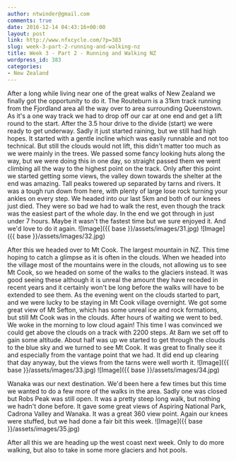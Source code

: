 ```yaml
---
author: ntwinder@gmail.com
comments: true
date: 2016-12-14 04:43:16+00:00
layout: post
link: http://www.nfxcycle.com/?p=383
slug: week-3-part-2-running-and-walking-nz
title: Week 3 - Part 2 - Running and Walking NZ
wordpress_id: 383
categories:
- New Zealand
---
```


After a long while living near one of the great walks of New Zealand we finally got the opportunity to do it. The Routeburn is a 31km track running from the Fjordland area all the way over to area surrounding Queenstown. As it's a one way track we had to drop off our car at one end and get a lift round to the start. After the 3.5 hour drive to the divide (start) we were ready to get underway. Sadly it just started raining, but we still had high hopes. It started with a gentle incline which was easily runnable and not too technical. But still the clouds would not lift, this didn't matter too much as we were mainly in the trees.  We passed some fancy looking huts along the way, but we were doing this in one day, so straight passed them we went climbing all the way to the highest point on the track. Only after this point we started getting some views, the valley down towards the shelter at the end was amazing. Tall peaks towered up separated by tarns and rivers. It was a tough run down from here, with plenty of large lose rock turning your ankles on every step. We headed into our last 5km and both of our knees just died. They were so bad we had to walk the rest, even though the track was the easiest part of the whole day. In the end we got through in just under 7 hours. Maybe it wasn't the fastest time but we sure enjoyed it. And we'd love to do it again.
![Image]({{ base }}/assets/images/31.jpg)
![Image]({{ base }}/assets/images/32.jpg)

After this we headed over to Mt Cook. The largest mountain in NZ. This time hoping to catch a glimpse as it is often in the clouds. When we headed into the village most of the mountains were in the clouds, not allowing us to see Mt Cook, so we headed on some of the walks to the glaciers instead. It was good seeing these although it is unreal the amount they have receded in recent years and it certainly won't be long before the walks will have to be extended to see them.  As the evening went on the clouds started to part, and we were lucky to be staying in Mt Cook village overnight. We got some great view of Mt Sefton, which has some unreal ice and rock formations, but still Mt Cook was in the clouds. After hours of waiting we went to bed. We woke in the morning to low cloud again! This time I was convinced we could get above the clouds on a track with 2200 steps. At 8am we set off to gain some altitude. About half was up we started to get through the clouds to the blue sky and we turned to see Mt Cook. It was great to finally see it and especially from the vantage point that we had. It did end up clearing that day anyway, but the views from the tarns were well worth it.
![Image]({{ base }}/assets/images/33.jpg)
![Image]({{ base }}/assets/images/34.jpg)

Wanaka was our next destination. We'd been here a few times but this time we wanted to do a few more of the walks in the area. Sadly one was closed but Robs Peak was still open. It was a pretty steep long walk, but nothing we hadn't done before. It gave some great views of Aspiring National Park, Cadrona Valley and Wanaka. It was a great 360 view point. Again our knees were stuffed, but we had done a fair bit this week.
![Image]({{ base }}/assets/images/35.jpg)

After all this we are heading up the west coast next week. Only to do more walking, but also to take in some more glaciers and hot pools.
